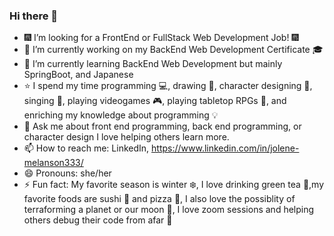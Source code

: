 ### Hi there 👋

- :fireworks: I’m looking for a FrontEnd or FullStack Web Development Job! :fireworks:
- 🔭 I’m currently working on my BackEnd Web Development Certificate :mortar_board:
- 🌱 I’m currently learning BackEnd Web Development but mainly SpringBoot, and Japanese
- :star: I spend my time programming :computer:, drawing :pencil:, character designing :art:, singing :musical_score:, playing videogames :video_game:, playing tabletop RPGs :game_die:, and enriching my knowledge about programming :bulb: 
- 💬 Ask me about front end programming, back end programming, or character design I love helping others learn more.
- 📫 How to reach me: LinkedIn, https://www.linkedin.com/in/jolene-melanson333/
- 😄 Pronouns: she/her
- ⚡ Fun fact: My favorite season is winter :snowflake:, I love drinking green tea :tea:,my favorite foods are sushi :sushi: and pizza :pizza:, I also love the possiblity of terraforming a planet or our moon :milky_way:, I love zoom sessions and helping others debug their code from afar :space_invader: 

